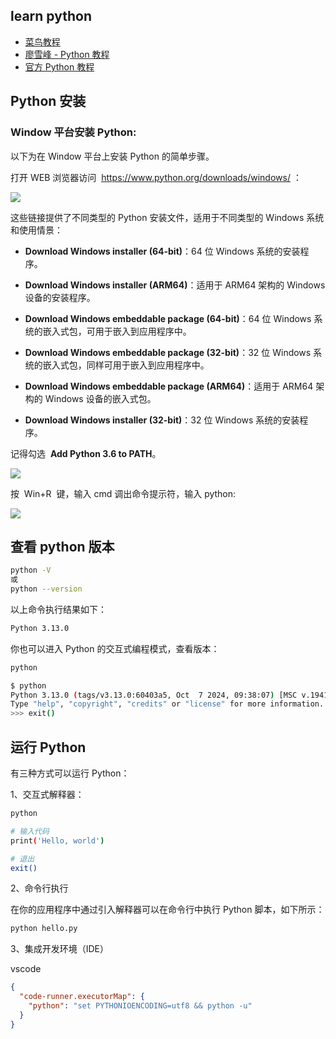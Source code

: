 ## learn python

- [菜鸟教程](https://www.runoob.com/python3/python3-tutorial.html)
- [廖雪峰 - Python 教程](https://liaoxuefeng.com/books/python/introduction/index.html)
- [官方 Python 教程](https://docs.python.org/zh-cn/3/tutorial/index.html)

## Python 安装

### Window 平台安装 Python:

以下为在 Window 平台上安装 Python 的简单步骤。

打开 WEB 浏览器访问  <https://www.python.org/downloads/windows/> ：

![](https://www.runoob.com/wp-content/uploads/2018/07/1bf7d20f853bf2c4a8f03c03c864982f.png)

这些链接提供了不同类型的 Python 安装文件，适用于不同类型的 Windows 系统和使用情景：

- **Download Windows installer (64-bit)**：64 位 Windows 系统的安装程序。

- **Download Windows installer (ARM64)**：适用于 ARM64 架构的 Windows 设备的安装程序。

- **Download Windows embeddable package (64-bit)**：64 位 Windows 系统的嵌入式包，可用于嵌入到应用程序中。

- **Download Windows embeddable package (32-bit)**：32 位 Windows 系统的嵌入式包，同样可用于嵌入到应用程序中。

- **Download Windows embeddable package (ARM64)**：适用于 ARM64 架构的 Windows 设备的嵌入式包。

- **Download Windows installer (32-bit)**：32 位 Windows 系统的安装程序。

记得勾选  **Add Python 3.6 to PATH**。

![](https://www.runoob.com/wp-content/uploads/2018/07/20180226150011548.png)

按  Win+R  键，输入 cmd 调出命令提示符，输入 python:

![](https://www.runoob.com/wp-content/uploads/2018/07/20170707155742110.png)

## 查看 python 版本

```bash
python -V
或
python --version
```

以上命令执行结果如下：

```bash
Python 3.13.0
```

你也可以进入 Python 的交互式编程模式，查看版本：

```bash
python

$ python
Python 3.13.0 (tags/v3.13.0:60403a5, Oct  7 2024, 09:38:07) [MSC v.1941 64 bit (AMD64)] on win32
Type "help", "copyright", "credits" or "license" for more information.
>>> exit()
```

## 运行 Python

有三种方式可以运行 Python：

1、交互式解释器：

```bash
python

# 输入代码
print('Hello, world')

# 退出
exit()
```

2、命令行执行

在你的应用程序中通过引入解释器可以在命令行中执行 Python 脚本，如下所示：

```bash
python hello.py
```

3、集成开发环境（IDE）

vscode

```json
{
  "code-runner.executorMap": {
    "python": "set PYTHONIOENCODING=utf8 && python -u"
  }
}
```
